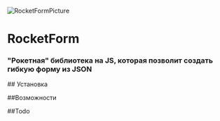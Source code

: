 ![RocketFormPicture](https://user-images.githubusercontent.com/49750349/123769717-eb924a00-d90c-11eb-8f96-c57655366f0a.png)
# RocketForm

<h3>
"Рокетная" библиотека на JS, 
которая позволит создать гибкую форму из JSON
</h3>
## Установка

##Возможности


##Todo
